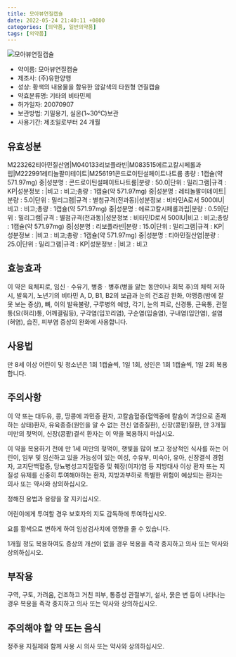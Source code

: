 ```yaml
---
title: 모아뷰연질캡슐
date: 2022-05-24 21:40:11 +0800
categories: [의약품, 일반의약품]
tags: [의약품]
---
```

![모아뷰연질캡슐](https://nedrug.mfds.go.kr/pbp/cmn/itemImageDownload/147427795990100177)

- 약이름: 모아뷰연질캡슐
- 제조사: (주)유한양행
- 성상: 황색의 내용물을 함유한 암갈색의 타원형 연질캡슐
- 약효분류명: 기타의 비타민제
- 허가일자: 20070907
- 보관방법: 기밀용기, 실온(1~30℃)보관
- 사용기간: 제조일로부터 24 개월
## 유효성분
M223262티아민질산염|M040133리보플라빈|M083515에르고칼시페롤과립|M222991레티놀팔미테이트|M256191콘드로이틴설페이트나트륨
총량 : 1캡슐(약 571.97mg) 중|성분명 : 콘드로이틴설페이트나트륨|분량 : 50.0|단위 : 밀리그램|규격 : KP|성분정보 : |비고 : 비고;총량 : 1캡슐(약 571.97mg) 중|성분명 : 레티놀팔미테이트|분량 : 5.0|단위 : 밀리그램|규격 : 별첨규격(전과동)|성분정보 : 비타민A로서 5000IU|비고 : 비고;총량 : 1캡슐(약 571.97mg) 중|성분명 : 에르고칼시페롤과립|분량 : 0.59|단위 : 밀리그램|규격 : 별첨규격(전과동)|성분정보 : 비타민D로서 500IU|비고 : 비고;총량 : 1캡슐(약 571.97mg) 중|성분명 : 리보플라빈|분량 : 15.0|단위 : 밀리그램|규격 : KP|성분정보 : |비고 : 비고;총량 : 1캡슐(약 571.97mg) 중|성분명 : 티아민질산염|분량 : 25.0|단위 : 밀리그램|규격 : KP|성분정보 : |비고 : 비고
## 효능효과
이 약은 육체피로, 임신ㆍ수유기, 병중ㆍ병후(병을 앓는 동안이나 회복 후)의 체력 저하 시, 발육기, 노년기의 비타민 A, D, B1, B2의 보급과 눈의 건조감 완화, 야맹증(밤에 잘 못 보는 증상), 뼈, 이의 발육불량, 구루병의 예방, 각기, 눈의 피로, 신경통, 근육통, 관절통(요(허리)통, 어깨결림등), 구각염(입꼬리염), 구순염(입술염), 구내염(입안염), 설염(혀염), 습진, 피부염 증상의 완화에 사용합니다.

## 사용법
만 8세 이상 어린이 및 청소년은 1회 1캡슐씩, 1일 1회, 성인은 1회 1캡슐씩, 1일 2회 복용합니다.

## 주의사항
이 약  또는 대두유, 콩, 땅콩에 과민증 환자, 고칼슘혈증(혈액중에 칼슘이 과잉으로 존재하는 상태)환자, 유육종증(원인을 알 수 없는 전신 염증질환), 신장(콩팥)질환, 만 3개월 미만의 젖먹이, 신장(콩팥)결석 환자는 이 약을 복용하지 마십시오.

이 약을 복용하기 전에 만 1세 미만의 젖먹이, 햇빛을 많이 보고 정상적인 식사를 하는 어린이, 임부 및 임신하고 있을 가능성이 있는 여성, 수유부, 미숙아, 유아, 신장결석 경험자, 고지단백혈증, 당뇨병성고지질혈증 및 췌장(이자)염 등 지방대사 이상 환자 또는 지질성 유제를 신중히 투여해야하는 환자, 지방과부하로 특별한 위험이 예상되는 환자는 의사 또는 약사와 상의하십시오.

정해진 용법과 용량을 잘 지키십시오.

어린이에게 투여할 경우 보호자의 지도 감독하에 투여하십시오.

요를 황색으로 변하게 하여 임상검사치에 영향을 줄 수 있습니다.

1개월 정도 복용하여도 증상의 개선이 없을 경우 복용을 즉각 중지하고 의사 또는 약사와 상의하십시오.

## 부작용
구역, 구토, 가려움, 건조하고 거친 피부, 통증성 관절부기, 설사, 묽은 변 등이 나타나는 경우 복용을 즉각 중지하고 의사 또는 약사와 상의하십시오.

## 주의해야 할 약 또는 음식
정주용 지질제와 함께 사용 시 의사 또는 약사와 상의하십시오.


